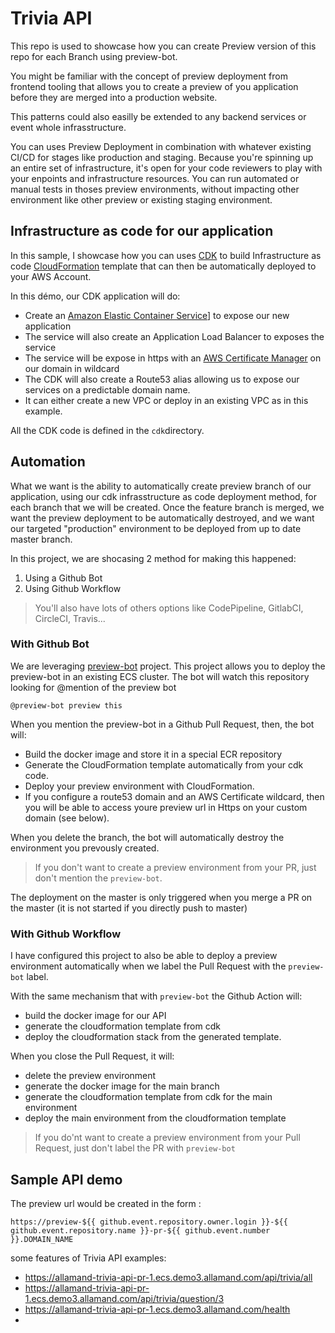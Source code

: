 # Trivia API

This repo is used to showcase how you can create Preview version of this repo for each Branch using preview-bot.

You might be familiar with the concept of preview deployment from frontend tooling that allows you to create a preview of you application before they are merged into a production website.

This patterns could also easilly be extended to any backend services or event whole infrasstructure.

You can uses Preview Deployment in combination with whatever existing CI/CD for stages like production and staging.
Because you're spinning up an entire set of infrastructure, it's open for your code reviewers to play with your enpoints and infrastructure resources. You can run automated or manual tests in thoses preview environments, without impacting other environment like other preview or existing staging environment.

## Infrastructure as code for our application

In this sample, I showcase how you can uses [CDK](https://aws.amazon.com/cdk/) to build Infrastructure as code [CloudFormation](https://aws.amazon.com/cloudformation/) template that can then be automatically deployed to your AWS Account.

In this démo, our CDK application will do:

- Create an [Amazon Elastic Container Service](https://aws.amazon.com/ecs/?whats-new-cards.sort-by=item.additionalFields.postDateTime&whats-new-cards.sort-order=desc&ecs-blogs.sort-by=item.additionalFields.createdDate&ecs-blogs.sort-order=desc)] to expose our new application
- The service will also create an Application Load Balancer to exposes the service
- The service will be expose in https with an [AWS Certificate Manager](https://aws.amazon.com/certificate-manager/) on our domain in wildcard
- The CDK will also create a Route53 alias allowing us to expose our services on a predictable domain name.
- It can either create a new VPC or deploy in an existing VPC as in this example.

All the CDK code is defined in the `cdk`directory.

## Automation

What we want is the ability to automatically create preview branch of our application, using our cdk infrasstructure as code deployment method, for each branch that we will be created.
Once the feature branch is merged, we want the preview deployment to be automatically destroyed, and we want our targeted "production" environment to be deployed from up to date master branch.

In this project, we are shocasing 2 method for making this happened:

1. Using a Github Bot
2. Using Github Workflow

> You'll also have lots of others options like CodePipeline, GitlabCI, CircleCI, Travis...

### With Github Bot

We are leveraging [preview-bot](https://github.com/allamand/preview-bot) project. This project allows you to deploy the preview-bot in an existing ECS cluster.
The bot will watch this repository looking for @mention of the preview bot

```
@preview-bot preview this
```

When you mention the preview-bot in a Github Pull Request, then, the bot will:

- Build the docker image and store it in a special ECR repository
- Generate the CloudFormation template automatically from your cdk code.
- Deploy your preview environment with CloudFormation.
- If you configure a route53 domain and an AWS Certificate wildcard, then you will be able to access youre preview url in Https on your custom domain (see below).

When you delete the branch, the bot will automatically destroy the environment you prevously created.

> If you don't want to create a preview environment from your PR, just don't mention the `preview-bot`.

The deployment on the master is only triggered when you merge a PR on the master (it is not started if you directly push to master)

### With Github Workflow

I have configured this project to also be able to deploy a preview environment automatically when we label the Pull Request with the `preview-bot` label.

With the same mechanism that with `preview-bot` the Github Action will:

- build the docker image for our API
- generate the cloudformation template from cdk
- deploy the cloudformation stack from the generated template.

When you close the Pull Request, it will:

- delete the preview environment
- generate the docker image for the main branch
- generate the cloudformation template from cdk for the main environment
- deploy the main environment from the cloudformation template

> If you do'nt want to create a preview environment from your Pull Request, just don't label the PR with `preview-bot`

## Sample API demo

The preview url would be created in the form :

`https://preview-${{ github.event.repository.owner.login }}-${{ github.event.repository.name }}-pr-${{ github.event.number }}.DOMAIN_NAME`

some features of Trivia API examples:

- https://allamand-trivia-api-pr-1.ecs.demo3.allamand.com/api/trivia/all
- https://allamand-trivia-api-pr-1.ecs.demo3.allamand.com/api/trivia/question/3
- https://allamand-trivia-api-pr-1.ecs.demo3.allamand.com/health
-
